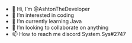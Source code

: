 - 👋 Hi, I’m @AshtonTheDeveloper
- 👀 I’m interested in coding
- 🌱 I’m currently learning Java
- 💞️ I’m looking to collaborate on anything
- 📫 How to reach me discord System.Sys#2747

<!---
AshtonTheDeveloper/AshtonTheDeveloper is a ✨ special ✨ repository because its `README.md` (this file) appears on your GitHub profile.
You can click the Preview link to take a look at your changes.
--->
